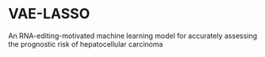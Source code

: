 # VAE-LASSO
An RNA-editing-motivated machine learning model for accurately assessing the prognostic risk of hepatocellular carcinoma
